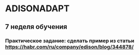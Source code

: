# ADISONADAPT
## 7 неделя обучения
### Практическое задание: сделать пример из статьи https://habr.com/ru/company/edison/blog/344878/
